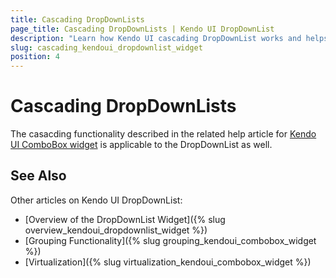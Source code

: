 ```yaml
---
title: Cascading DropDownLists
page_title: Cascading DropDownLists | Kendo UI DropDownList
description: "Learn how Kendo UI cascading DropDownList works and helps you handle the most common scenarios with illustrative examples and FAQ."
slug: cascading_kendoui_dropdownlist_widget
position: 4
---
```


# Cascading DropDownLists

The casacding functionality described in the related help article for [Kendo UI ComboBox widget](/web/combobox/cascading) is applicable to the DropDownList as well.

## See Also

Other articles on Kendo UI DropDownList:

* [Overview of the DropDownList Widget]({% slug overview_kendoui_dropdownlist_widget %})
* [Grouping Functionality]({% slug grouping_kendoui_combobox_widget %})
* [Virtualization]({% slug virtualization_kendoui_combobox_widget %})
